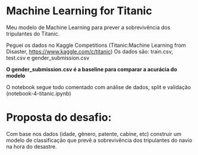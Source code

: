 # Machine Learning for Titanic


Meu modelo de Machine Learning para prever a sobrevivência dos tripulantes do Titanic. 


Peguei os dados no Kaggle Competitions (Titanic:Machine Learning from Disaster, https://www.kaggle.com/c/titanic)
Os dados são: train.csv, test.csv e gender_submission.csv


**O gender_submission.csv é a baseline para comparar a acurácia do modelo**


O notebook segue todo comentado com análise de dados, split e validação (notebook-4-titanic.ipynb)


# Proposta do desafio:


Com base nos dados (idade, gênero, patente, cabine, etc) construir um modelo de classificação que prevê a sobrevivência dos tripulantes do navio na hora do desastre.


